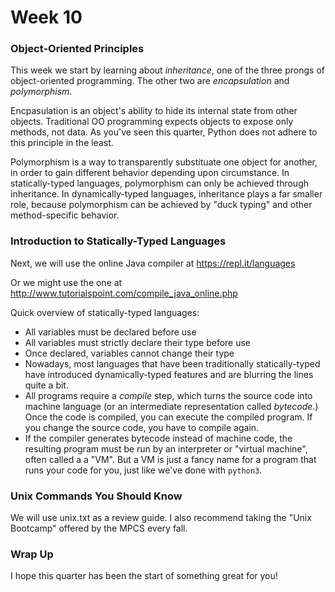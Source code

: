 # Week 10


### Object-Oriented Principles

This week we start by learning about _inheritance_, one of the three prongs of object-oriented programming.  The other two are _encapsulation_ and _polymorphism_.

Encpasulation is an object's ability to hide its internal state from other objects.  Traditional OO programming expects objects to expose only methods, not data.  As you've seen this quarter, Python does not adhere to this principle in the least.

Polymorphism is a way to transparently substituate one object for another, in order to gain different behavior depending upon circumstance.  In statically-typed languages, polymorphism can only be achieved through inheritance.  In dynamically-typed languages, inheritance plays a far smaller role, because polymorphism can be achieved by "duck typing" and other method-specific behavior.


### Introduction to Statically-Typed Languages

Next, we will use the online Java compiler at https://repl.it/languages

Or we might use the one at http://www.tutorialspoint.com/compile_java_online.php

Quick overview of statically-typed languages:

* All variables must be declared before use
* All variables must strictly declare their type before use
* Once declared, variables cannot change their type
* Nowadays, most languages that have been traditionally statically-typed have introduced dynamically-typed features and are blurring the lines quite a bit.
* All programs require a _compile_ step, which turns the source code into machine language (or an intermediate representation called _bytecode_.)  Once the code is compiled, you can execute the compiled program.  If you change the source code, you have to compile again.
* If the compiler generates bytecode instead of machine code, the resulting program must be run by an interpreter or "virtual machine", often called a a "VM".  But a VM is just a fancy name for a program that runs your code for you, just like we've done with `python3`.



### Unix Commands You Should Know

We will use unix.txt as a review guide.  I also recommend taking the "Unix Bootcamp" offered by the MPCS every fall.


### Wrap Up

I hope this quarter has been the start of something great for you!
